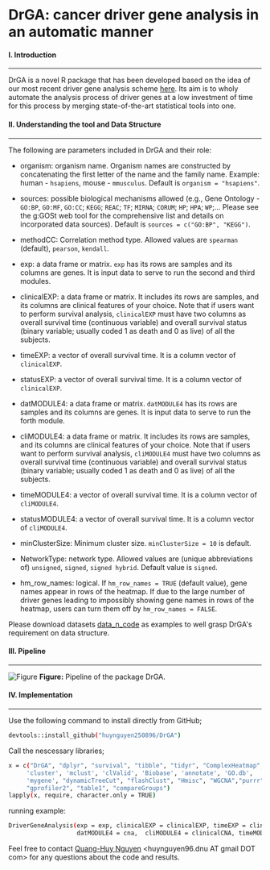 # DrGA: cancer driver gene analysis in an automatic manner
#### I. Introduction
---
DrGA is a novel R package that has been developed based on the idea of our most recent driver gene analysis scheme [here](https://www.nature.com/articles/s41598-020-77318-1). Its aim is to wholy automate the analysis process of driver genes at a low investment of time for this process by merging state-of-the-art statistical tools into one.

#### II. Understanding the tool and Data Structure
---
The following are parameters included in DrGA and their role:
- organism: organism name. Organism names are constructed by concatenating the first letter of the name and the family name. Example: human - `hsapiens`, mouse - `mmusculus`. Default is `organism = "hsapiens"`.

- sources: possible biological mechanisms allowed (e.g., Gene Ontology - `GO:BP`, `GO:MF`, `GO:CC`; `KEGG`; `REAC`; `TF`; `MIRNA`; `CORUM`; `HP`; `HPA`; `WP`;… Please see the g:GOSt web tool for the comprehensive list and details on incorporated data sources). Default is `sources = c("GO:BP", "KEGG")`.

- methodCC: Correlation method type. Allowed values are `spearman` (default), `pearson`, `kendall`.

- exp: a data frame or matrix. `exp` has its rows are samples and its columns are genes. It is input data to serve to run the second and third modules.

- clinicalEXP: a data frame or matrix. It includes its rows are samples, and its columns are clinical features of your choice. Note that if users want to perform survival analysis, `clinicalEXP` must have two columns as overall survival time (continuous variable) and overall survival status (binary variable; usually coded 1 as death and 0 as live) of all the subjects.

- timeEXP: a vector of overall survival time. It is a column vector of `clinicalEXP`.

- statusEXP: a vector of overall survival time. It is a column vector of `clinicalEXP`.

- datMODULE4: a data frame or matrix. `datMODULE4` has its rows are samples and its columns are genes. It is input data to serve to run the forth module.

- cliMODULE4: a data frame or matrix. It includes its rows are samples, and its columns are clinical features of your choice. Note that if users want to perform survival analysis, `cliMODULE4` must have two columns as overall survival time (continuous variable) and overall survival status (binary variable; usually coded 1 as death and 0 as live) of all the subjects.

- timeMODULE4: a vector of overall survival time. It is a column vector of `cliMODULE4`.

- statusMODULE4: a vector of overall survival time. It is a column vector of `cliMODULE4`.

- minClusterSize: Minimum cluster size. `minClusterSize = 10` is default.

- NetworkType: network type. Allowed values are (unique abbreviations of) `unsigned`, `signed`, `signed hybrid`. Default value is `signed`.

- hm_row_names: logical. If `hm_row_names = TRUE` (default value), gene names appear in rows of the heatmap.  If due to the large number of driver genes leading to impossibly showing gene names in rows of the heatmap, users can turn them off by `hm_row_names = FALSE`.

Please download datasets [data_n_code](https://github.com/huynguyen250896/DrGA/tree/master/data_n_code) as examples to well grasp DrGA's requirement on data structure.

#### III. Pipeline
---
![Figure](https://imgur.com/ZyDLMCh.png)
**Figure:** Pipeline of the package DrGA.

#### IV. Implementation
---
Use the following command to install directly from GitHub;
```sh
devtools::install_github("huynguyen250896/DrGA")
```
Call the nescessary libraries;
```sh
x = c("DrGA", "dplyr", "survival", "tibble", "tidyr", "ComplexHeatmap", 
     'cluster', 'mclust', 'clValid', 'Biobase', 'annotate', 'GO.db', 
     'mygene', "dynamicTreeCut", "flashClust", "Hmisc", "WGCNA","purrr",
     "gprofiler2", "table1", "compareGroups")
lapply(x, require, character.only = TRUE)
```
running example:
```sh
DriverGeneAnalysis(exp = exp, clinicalEXP = clinicalEXP, timeEXP = clinicalEXP$time, statusEXP = clinicalEXP$status, 
                   datMODULE4 = cna,  cliMODULE4 = clinicalCNA, timeMODULE4 = clinicalCNA$time, statusMODULE4 = clinicalCNA$status)
```

Feel free to contact [Quang-Huy Nguyen](https://github.com/huynguyen250896) <huynguyen96.dnu AT gmail DOT com> for any questions about the code and results.
